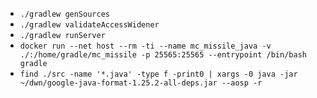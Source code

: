 - `./gradlew genSources`
- `./gradlew validateAccessWidener`
- `./gradlew runServer`
- `docker run --net host --rm -ti --name mc_missile_java -v ./:/home/gradle/mc_missile -p 25565:25565 --entrypoint /bin/bash gradle`
- `find ./src -name '*.java' -type f -print0 | xargs -0 java -jar ~/dwn/google-java-format-1.25.2-all-deps.jar --aosp -r`
